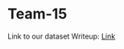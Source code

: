 # Team-15

Link to our dataset Writeup: [Link](https://docs.google.com/document/d/1xAxKzIssspiE_1uipP7TAHELA9bPxWpOGVNCE60Pt6s/edit?usp=sharing "Link")

